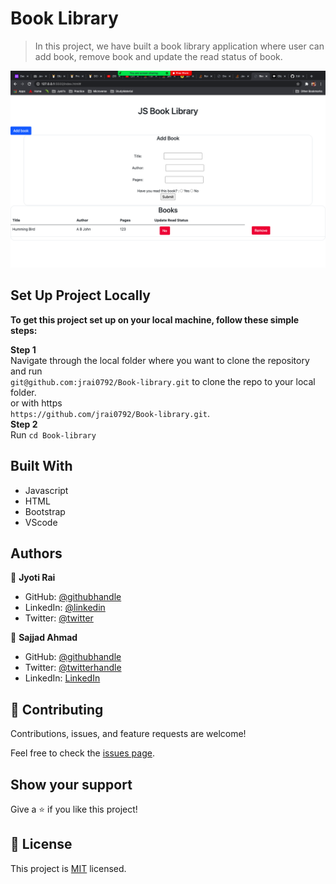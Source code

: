 # Book Library

> In this project, we have built a book library application where user can add book, remove book and update the read status of book.

![screenshot](./screenshot.png)

## Set Up Project Locally

**To get this project set up on your local machine, follow these simple steps:**

**Step 1**<br>
Navigate through the local folder where you want to clone the repository and run<br>
`git@github.com:jrai0792/Book-library.git` to clone the repo to your local folder.<br>
or with https<br>
`https://github.com/jrai0792/Book-library.git`.<br>
**Step 2**<br>
Run `cd Book-library`<br>

## Built With

- Javascript
- HTML
- Bootstrap
- VScode

## Authors

👤 **Jyoti Rai**

- GitHub: [@githubhandle](https://github.com/jrai0792)
- LinkedIn: [@linkedin](https://www.linkedin.com/in/rai-jyoti)
- Twitter: [@twitter](https://twitter.com/jyotirai0792)

👤 **Sajjad Ahmad**

- GitHub: [@githubhandle](https://github.com/SajjadAhmad14)
- Twitter: [@twitterhandle](https://twitter.com/Sajjad_Ahmad14)
- LinkedIn: [LinkedIn](https://www.linkedin.com/in/sajjadahmad14)

## 🤝 Contributing

Contributions, issues, and feature requests are welcome!

Feel free to check the [issues page](https://github.com/jrai0792/Book-library/issues).

## Show your support

Give a ⭐️ if you like this project!

## 📝 License

This project is [MIT](lic.url) licensed.